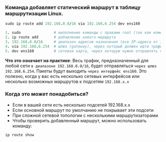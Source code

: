 ### Команда добавляет статический маршрут в таблицу маршрутизации Linux.

```ruby
sudo ip route add 192.168.0.0/16 via 192.168.6.254 dev ens160

1. sudo               # выполнение команды с правами root (так как изменение маршрутов требует повышенных привилегий)
2. ip route add       # добавление нового маршрута
3. 192.168.0.0/16     # диапазон адресов назначения (все IP-адреса от 192.168.0.0 до 192.168.255.255)
4. via 192.168.6.254  # шлюз (gateway), через который должен идти трафик
5. dev ens160         # сетевая карта, через которую нужно отправлять пакеты
```

**Что это означает на практике**: Весь трафик, предназначенный для любой сети `в диапазоне 192.168.0.0/16`, будет отправляться `через шлюз 192.168.6.254`. Пакеты будут выходить `через интерфейс ens160`. Это полезно, когда у вас есть несколько сетевых интерфейсов или несколько возможных маршрутов к подсетям `192.168.x.x`

### Когда это может понадобиться?

- Если в вашей сети есть несколько подсетей 192.168.x.x
- Если основной маршрут по умолчанию не покрывает эти подсети
- При сложной сетевой топологии с несколькими маршрутизаторами
- Чтобы проверить добавленный маршрут, можно использовать команду:

```ruby
ip route show
```
